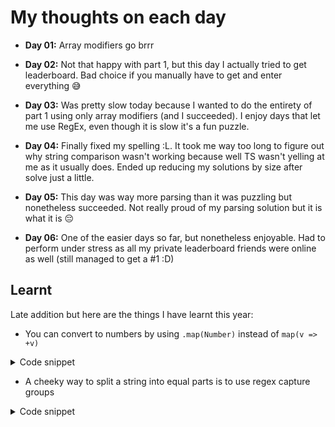 # My thoughts on each day

- **Day 01:** Array modifiers go brrr

- **Day 02:** Not that happy with part 1, but this day I actually tried to get leaderboard. Bad choice if you manually have to get and enter everything 😅

- **Day 03:** Was pretty slow today because I wanted to do the entirety of part 1 using only array modifiers (and I succeeded). I enjoy days that let me use RegEx, even though it is slow it's a fun puzzle.

- **Day 04:** Finally fixed my spelling :L. It took me way too long to figure out why string comparison wasn't working because well TS wasn't yelling at me as it usually does. Ended up reducing my solutions by size after solve just a little.

- **Day 05:** This day was way more parsing than it was puzzling but nonetheless succeeded. Not really proud of my parsing solution but it is what it is 😔

- **Day 06:** One of the easier days so far, but nonetheless enjoyable. Had to perform under stress as all my private leaderboard friends were online as well (still managed to get a #1 :D)

## Learnt
Late addition but here are the things I have learnt this year: 
 - You can convert to numbers by using `.map(Number)` instead of `map(v => +v)`
 <details>
 <summary>Code snippet</summary>

 ```ts
 const numbers = ["1","2","3"].map(Number);
 // => [1, 2, 3]
 ```
 </details>

 - A cheeky way to split a string into equal parts is to use regex capture groups
  <details>
 <summary>Code snippet</summary>

 ```ts
 const string = "I like cats!"
 const length = 4;
 const matcher = new RegExp(`.{${length}}`, "g");
 const splitString = string.match(matcher);
 // => ["I li", "ke c", "ats!"]
 ```
 </details>